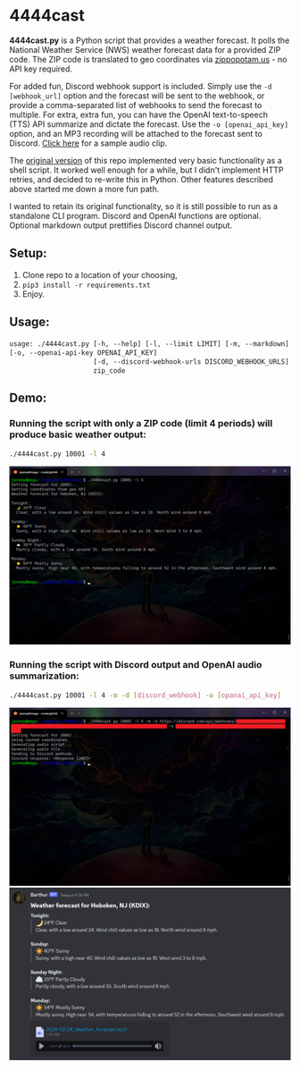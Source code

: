 # 4444cast
**4444cast.py** is a Python script that provides a weather forecast. It polls the National Weather Service (NWS) weather forecast data for a provided ZIP code. The ZIP code is translated to geo coordinates via [zippopotam.us](https://api.zippopotam.us/) - no API key required.

For added fun, Discord webhook support is included. Simply use the `-d [webhook_url]` option and the forecast will be sent to the webhook, or provide a comma-separated list of webhooks to send the forecast to multiple. For extra, extra fun, you can have the OpenAI text-to-speech (TTS) API summarize and dictate the forecast. Use the `-o [openai_api_key]` option, and an MP3 recording will be attached to the forecast sent to Discord. [Click here](doc/tts-demo.mp3) for a sample audio clip.

The [original version](https://github.com/jlyons210/4444cast/tree/579146f38fe8dbb653d56e8a9f2281de0cb1ae29) of this repo implemented very basic functionality as a shell script. It worked well enough for a while, but I didn't implement HTTP retries, and decided to re-write this in Python. Other features described above started me down a more fun path.

I wanted to retain its original functionality, so it is still possible to run as a standalone CLI program. Discord and OpenAI functions are optional. Optional markdown output prettifies Discord channel output.

## Setup:
1. Clone repo to a location of your choosing,
2. `pip3 install -r requirements.txt`
2. Enjoy.

## Usage:
```
usage: ./4444cast.py [-h, --help] [-l, --limit LIMIT] [-m, --markdown] [-o, --openai-api-key OPENAI_API_KEY]
                     [-d, --discord-webhook-urls DISCORD_WEBHOOK_URLS]
                     zip_code
```
## Demo:

### Running the script with only a ZIP code (limit 4 periods) will produce basic weather output:
```sh
./4444cast.py 10001 -l 4
```
![Console output screenshot](doc/demo1-1.png "Console output screenshot")

### Running the script with Discord output and OpenAI audio summarization:
```sh
./4444cast.py 10001 -l 4 -m -d [discord_webhook] -o [opanai_api_key]
```
![OpenAI/Discord console output](doc/demo2-1.png "OpenAI/Discord console output")
![OpenAI/Discord client output](doc/demo2-2.png "OpenAI/Discord client output")
